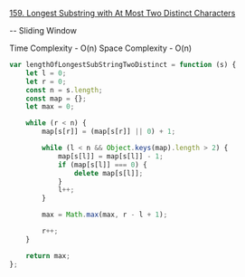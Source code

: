 [159. Longest Substring with At Most Two Distinct Characters](https://leetcode.com/problems/longest-substring-with-at-most-two-distinct-characters/)

-- Sliding Window

Time Complexity - O(n)
Space Complexity - O(n)

```javascript
var lengthOfLongestSubStringTwoDistinct = function (s) {
	let l = 0;
	let r = 0;
	const n = s.length;
	const map = {};
	let max = 0;

	while (r < n) {
		map[s[r]] = (map[s[r]] || 0) + 1;

		while (l < n && Object.keys(map).length > 2) {
			map[s[l]] = map[s[l]] - 1;
			if (map[s[l]] === 0) {
				delete map[s[l]];
			}
			l++;
		}

		max = Math.max(max, r - l + 1);

		r++;
	}

	return max;
};
```
